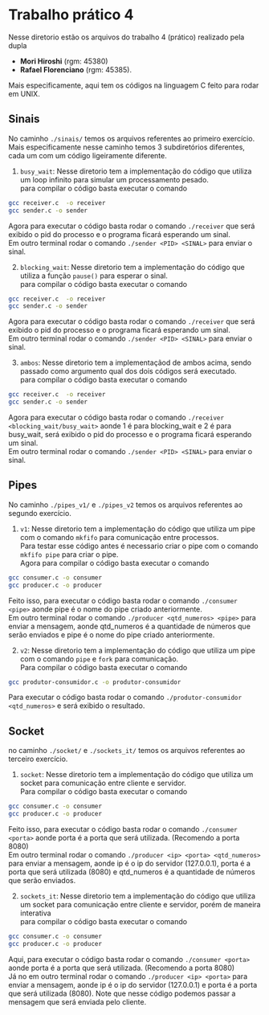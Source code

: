 # Trabalho prático 4 
Nesse diretorio estão os arquivos do trabalho 4 (prático) realizado pela dupla 

- **Mori Hiroshi** (rgm: 45380)
- **Rafael Florenciano** (rgm: 45385).

Mais especificamente, aqui tem os códigos na linguagem C feito para rodar em UNIX.

## Sinais
No caminho `./sinais/` temos os arquivos referentes ao primeiro exercício. <br> 
Mais especificamente nesse caminho temos 3 subdiretórios diferentes, cada um com um código ligeiramente diferente.

1. `busy_wait`: Nesse diretorio tem a implementação do código que utiliza um loop infinito para simular um processamento pesado.
<br> para compilar o código basta executar o comando
```bash
gcc receiver.c  -o receiver                                                                     
gcc sender.c -o sender 
```
Agora para executar o código basta rodar o comando `./receiver` que será exibido o pid do processo e o programa ficará esperando um sinal. <br>
Em outro terminal rodar o comando `./sender <PID> <SINAL>` para enviar o sinal.

2. `blocking_wait`: Nesse diretorio tem a implementação do código que utiliza a função `pause()` para esperar o sinal.
<br> para compilar o código basta executar o comando
```bash
gcc receiver.c  -o receiver                                                                     
gcc sender.c -o sender 
```
Agora para executar o código basta rodar o comando `./receiver` que será exibido o pid do processo e o programa ficará esperando um sinal. <br>
Em outro terminal rodar o comando `./sender <PID> <SINAL>` para enviar o sinal.

3. `ambos`: Nesse diretorio tem a implementaçãod de ambos acima, sendo passado como argumento qual dos dois códigos será executado.
<br> para compilar o código basta executar o comando
```bash
gcc receiver.c  -o receiver                                                                     
gcc sender.c -o sender 
```
Agora para executar o código basta rodar o comando `./receiver <blocking_wait/busy_wait>` aonde 1 é para blocking_wait e 2 é para busy_wait, será exibido o pid do processo e o programa ficará esperando um sinal. <br>
Em outro terminal rodar o comando `./sender <PID> <SINAL>` para enviar o sinal.

## Pipes
No caminho `./pipes_v1/`  e `./pipes_v2` temos os arquivos referentes ao segundo exercício. <br>

1. `v1`: Nesse diretorio tem a implementação do código que utiliza um pipe com o comando `mkfifo` para comunicação entre processos. <br>
Para testar esse código antes é necessario criar o pipe com o comando `mkfifo pipe` para criar o pipe. <br>
Agora para compilar o código basta executar o comando
```bash
gcc consumer.c -o consumer                                                                      
gcc producer.c -o producer
```
Feito isso, para executar o código basta rodar o comando `./consumer <pipe>` aonde pipe é o nome do pipe criado anteriormente. <br>
Em outro terminal rodar o comando `./producer <qtd_numeros> <pipe>` para enviar a mensagem, aonde qtd_numeros é a quantidade de números que serão enviados e pipe é o nome do pipe criado anteriormente.

2. `v2`: Nesse diretorio tem a implementação do código que utiliza um pipe com o comando `pipe` e `fork` para comunicação. <br>
Para compilar o código basta executar o comando
```bash
gcc produtor-consumidor.c -o produtor-consumidor
```
Para executar o código basta rodar o comando `./produtor-consumidor <qtd_numeros>` e será exibido o resultado.

## Socket
no caminho `./socket/` e `./sockets_it/` temos os arquivos referentes ao terceiro exercício. <br>

1. `socket`: Nesse diretorio tem a implementação do código que utiliza um socket para comunicação entre cliente e servidor. <br>
Para compilar o código basta executar o comando
```bash
gcc consumer.c -o consumer                                                                      
gcc producer.c -o producer
```
Feito isso, para executar o código basta rodar o comando `./consumer <porta>` aonde porta é a porta que será utilizada. (Recomendo a porta 8080)<br>
Em outro terminal rodar o comando `./producer <ip> <porta> <qtd_numeros>` para enviar a mensagem, aonde ip é o ip do servidor (127.0.0.1), porta é a porta que será utilizada (8080) e qtd_numeros é a quantidade de números que serão enviados.

2. `sockets_it`: Nesse diretorio tem a implementação do código que utiliza um socket para comunicação entre cliente e servidor, porém de maneira interativa <br>
para compilar o código basta executar o comando
```bash
gcc consumer.c -o consumer                                                                      
gcc producer.c -o producer
```
Aqui, para executar o código basta rodar o comando `./consumer <porta>` aonde porta é a porta que será utilizada. (Recomendo a porta 8080)<br>
Já no em outro terminal rodar o comando `./producer <ip> <porta>` para enviar a mensagem, aonde ip é o ip do servidor (127.0.0.1) e porta é a porta que será utilizada (8080).
Note que nesse código podemos passar a mensagem que será enviada pelo cliente.
